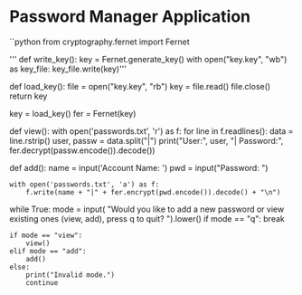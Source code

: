 # Password Manager Application

``python
from cryptography.fernet import Fernet

'''
def write_key():
    key = Fernet.generate_key()
    with open("key.key", "wb") as key_file:
        key_file.write(key)'''


def load_key():
    file = open("key.key", "rb")
    key = file.read()
    file.close()
    return key


key = load_key()
fer = Fernet(key)


def view():
    with open('passwords.txt', 'r') as f:
        for line in f.readlines():
            data = line.rstrip()
            user, passw = data.split("|")
            print("User:", user, "| Password:",
                  fer.decrypt(passw.encode()).decode())


def add():
    name = input('Account Name: ')
    pwd = input("Password: ")

    with open('passwords.txt', 'a') as f:
        f.write(name + "|" + fer.encrypt(pwd.encode()).decode() + "\n")


while True:
    mode = input(
        "Would you like to add a new password or view existing ones (view, add), press q to quit? ").lower()
    if mode == "q":
        break

    if mode == "view":
        view()
    elif mode == "add":
        add()
    else:
        print("Invalid mode.")
        continue
```
